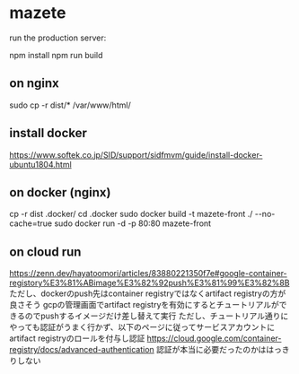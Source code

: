 # mazete

run the production server:

npm install
npm run build

## on nginx
sudo cp -r dist/* /var/www/html/

## install docker
https://www.softek.co.jp/SID/support/sidfmvm/guide/install-docker-ubuntu1804.html

## on docker (nginx)
cp -r dist .docker/
cd .docker
sudo docker build -t mazete-front ./ --no-cache=true
sudo docker run -d -p 80:80 mazete-front

## on cloud run
https://zenn.dev/hayatoomori/articles/83880221350f7e#google-container-registory%E3%81%ABimage%E3%82%92push%E3%81%99%E3%82%8B
ただし、dockerのpush先はcontainer registryではなくartifact registryの方が良さそう
gcpの管理画面でartifact registryを有効にするとチュートリアルができるのでpushするイメージだけ差し替えて実行
ただし、チュートリアル通りにやっても認証がうまく行かず、以下のページに従ってサービスアカウントにartifact registryのロールを付与し認証
https://cloud.google.com/container-registry/docs/advanced-authentication
認証が本当に必要だったのかははっきりしない